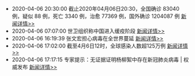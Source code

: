 - 2020-04-06 20:30:00  截止2020年04月06日20:30，全国确诊 83040 例，疑似 88 例，死亡 3340 例，治愈 77369 例，国外确诊 1204087 例  [新闻详情>>](https://github.com/AlbertGithubHome/ChineseVictory/blob/master/PneumoniaMap/20200406203000.jpg)
- 2020-04-06 07:07:00  世卫组织称中国进入缓疫阶段  [新闻详情>>](http://finance.sina.com.cn/7x24/2020-04-06/doc-iimxxsth3828031.shtml)
- 2020-04-06 16:19:39  张文宏担心病毒在全世界蔓延  [新闻详情>>](http://news.sina.com.cn/video/2020-04-06/detail-iimxxsth3916895.d.html)
- 2020-04-06 17:02:00  截至4月6日12时，全球感染人数超125万例  [新闻详情>>](http://news.sina.com.cn/w/2020-04-06/doc-iimxyqwa5363928.shtml)
- 2020-04-06 17:17:15  专家提示：无证据证明杨柳絮中存在新冠肺炎病毒 | 权威发布  [新闻详情>>](http://finance.ifeng.com/c/7vS8QrOpky9)
